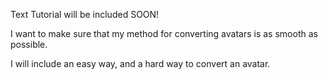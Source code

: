 Text Tutorial will be included SOON!


I want to make sure that my method for converting avatars is as smooth as possible.


I will include an easy way, and a hard way to convert an avatar. 
